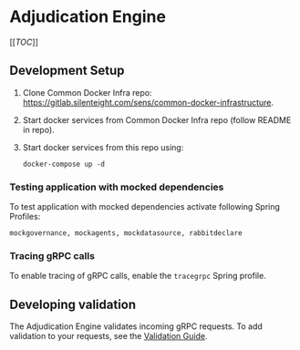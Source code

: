 # Adjudication Engine

[[_TOC_]]

## Development Setup

1. Clone Common Docker Infra repo: https://gitlab.silenteight.com/sens/common-docker-infrastructure.
2. Start docker services from Common Docker Infra repo (follow README in repo).
3. Start docker services from this repo using:

       docker-compose up -d

### Testing application with mocked dependencies

To test application with mocked dependencies activate following Spring Profiles:

    mockgovernance, mockagents, mockdatasource, rabbitdeclare

### Tracing gRPC calls

To enable tracing of gRPC calls, enable the `tracegrpc` Spring profile.

## Developing validation

The Adjudication Engine validates incoming gRPC requests.
To add validation to your requests, see the [Validation Guide](doc/validation-guide.md).
